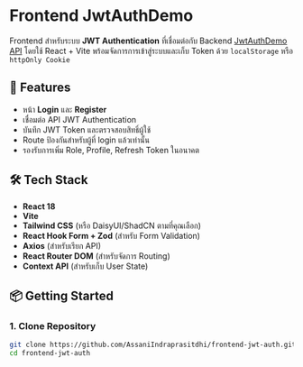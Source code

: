 # Frontend JwtAuthDemo

Frontend สำหรับระบบ **JWT Authentication** ที่เชื่อมต่อกับ Backend [JwtAuthDemo API]([https://github.com/AssaniIndraprasitdhi/backend-jwt-auth.git]) โดยใช้ React + Vite พร้อมจัดการการเข้าสู่ระบบและเก็บ Token ด้วย `localStorage` หรือ `httpOnly Cookie`

## 🚀 Features

- หน้า **Login** และ **Register**
- เชื่อมต่อ API JWT Authentication
- บันทึก JWT Token และตรวจสอบสิทธิ์ผู้ใช้
- Route ป้องกันสำหรับผู้ที่ login แล้วเท่านั้น
- รองรับการเพิ่ม Role, Profile, Refresh Token ในอนาคต

## 🛠 Tech Stack

- **React 18**
- **Vite**
- **Tailwind CSS** (หรือ DaisyUI/ShadCN ตามที่คุณเลือก)
- **React Hook Form + Zod** (สำหรับ Form Validation)
- **Axios** (สำหรับเรียก API)
- **React Router DOM** (สำหรับจัดการ Routing)
- **Context API** (สำหรับเก็บ User State)

## 📦 Getting Started

### 1. Clone Repository

```bash
git clone https://github.com/AssaniIndraprasitdhi/frontend-jwt-auth.git
cd frontend-jwt-auth
